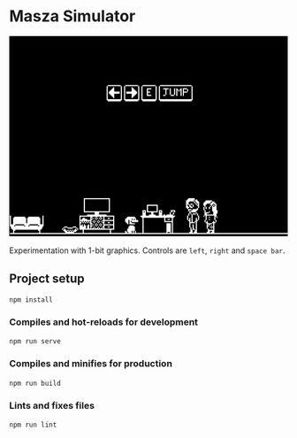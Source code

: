 # Masza Simulator

<p align="center">
  <img alt="Animation test" src="images/masza_test1.gif"/>
</p>

Experimentation with 1-bit graphics. Controls are `left`, `right` and `space bar`.

## Project setup
```
npm install
```

### Compiles and hot-reloads for development
```
npm run serve
```

### Compiles and minifies for production
```
npm run build
```

### Lints and fixes files
```
npm run lint
```
